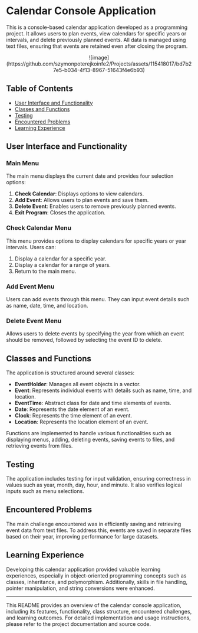 # Calendar Console Application

This is a console-based calendar application developed as a programming project. It allows users to plan events, view calendars for specific years or intervals, and delete previously planned events. All data is managed using text files, ensuring that events are retained even after closing the program.


<div style="text-align:center">
  ![image](https://github.com/szymonpoterejkoinfe2/Projects/assets/115418017/bd7b27e5-b034-4f13-8967-51643f4e6b93)
</div>


## Table of Contents

- [User Interface and Functionality](#user-interface-and-functionality)
- [Classes and Functions](#classes-and-functions)
- [Testing](#testing)
- [Encountered Problems](#encountered-problems)
- [Learning Experience](#learning-experience)

## User Interface and Functionality

### Main Menu

The main menu displays the current date and provides four selection options:

1. **Check Calendar**: Displays options to view calendars.
2. **Add Event**: Allows users to plan events and save them.
3. **Delete Event**: Enables users to remove previously planned events.
4. **Exit Program**: Closes the application.

### Check Calendar Menu

This menu provides options to display calendars for specific years or year intervals. Users can:

1. Display a calendar for a specific year.
2. Display a calendar for a range of years.
3. Return to the main menu.

### Add Event Menu

Users can add events through this menu. They can input event details such as name, date, time, and location.

### Delete Event Menu

Allows users to delete events by specifying the year from which an event should be removed, followed by selecting the event ID to delete.

## Classes and Functions

The application is structured around several classes:

- **EventHolder**: Manages all event objects in a vector.
- **Event**: Represents individual events with details such as name, time, and location.
- **EventTime**: Abstract class for date and time elements of events.
- **Date**: Represents the date element of an event.
- **Clock**: Represents the time element of an event.
- **Location**: Represents the location element of an event.

Functions are implemented to handle various functionalities such as displaying menus, adding, deleting events, saving events to files, and retrieving events from files.

## Testing

The application includes testing for input validation, ensuring correctness in values such as year, month, day, hour, and minute. It also verifies logical inputs such as menu selections.

## Encountered Problems

The main challenge encountered was in efficiently saving and retrieving event data from text files. To address this, events are saved in separate files based on their year, improving performance for large datasets.

## Learning Experience

Developing this calendar application provided valuable learning experiences, especially in object-oriented programming concepts such as classes, inheritance, and polymorphism. Additionally, skills in file handling, pointer manipulation, and string conversions were enhanced.

---

This README provides an overview of the calendar console application, including its features, functionality, class structure, encountered challenges, and learning outcomes. For detailed implementation and usage instructions, please refer to the project documentation and source code.
